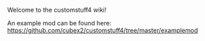Welcome to the customstuff4 wiki!

An example mod can be found here: https://github.com/cubex2/customstuff4/tree/master/examplemod